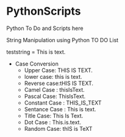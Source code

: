 # PythonScripts
Python To Do and Scripts here


String Manipulation using Python TO DO List

teststring = This is text.

* Case Conversion
  * Upper Case: THIS IS TEXT.  
  * lower case: this is text.  
  * Reverse case:tHIS IS TEXT.  
  * Camel Case : thisIsText.  
  * Pascal Case: ThisIsText.  
  * Constant Case : THIS_IS_TEXT  
  * Sentance Case : This is text.  
  * Title Case: This Is Text.  
  * Dot Case : This.is.text.  
  * Random Case: thIS is TeXT    
